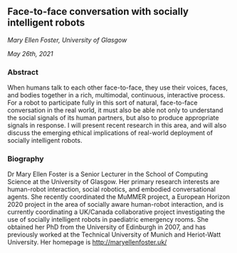 ## Face-to-face conversation with socially intelligent robots

*Mary Ellen Foster, University of Glasgow*

*May 26th, 2021*

### Abstract

When humans talk to each other face-to-face, they use their voices, faces, and bodies together in a rich, multimodal, continuous, interactive process. For a robot to participate fully in this sort of natural, face-to-face conversation in the real world, it must also be able not only to understand the social signals of its human partners, but also to produce appropriate signals in response. I will present recent research in this area, and will also discuss the emerging ethical implications of real-world deployment of socially intelligent robots.


### Biography

Dr Mary Ellen Foster is a Senior Lecturer in the School of Computing Science at the University of Glasgow. Her primary research interests are human-robot interaction, social robotics, and embodied conversational agents. She recently coordinated the MuMMER project, a European Horizon 2020 project in the area of socially aware human-robot interaction, and is currently coordinating a UK/Canada collaborative project investigating the use of socially intelligent robots in paediatric emergency rooms. She obtained her PhD from the University of Edinburgh in 2007, and has previously worked at the Technical University of Munich and Heriot-Watt University. Her homepage is http://maryellenfoster.uk/ 
